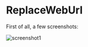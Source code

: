 # ReplaceWebUrl
First of all, a few screenshots:

![screenshot1](http://ww3.sinaimg.cn/mw690/dc9105c9jw1f5arwpkrzvj20qo1betb6.jpg)
